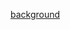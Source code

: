 [background](https://picsart.com/i/329411447001201?_branch_match_id=1256208116534372661&_branch_referrer=H4sIAAAAAAAAA8soKSkottLXL8hMLk4sKtFLLCjQy8nMy9Y3d3VOyvWtSnS2BACy29BxIwAAAA%3D%3D)

